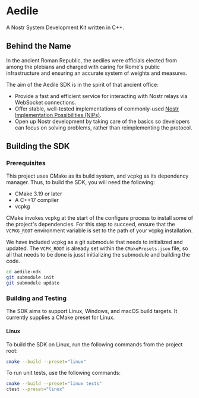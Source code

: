 # Aedile

A Nostr System Development Kit written in C++.

## Behind the Name

In the ancient Roman Republic, the aediles were officials elected from among the plebians and charged with caring for Rome's public infrastructure and ensuring an accurate system of weights and measures.

The aim of the Aedile SDK is in the spirit of that ancient office:

- Provide a fast and efficient service for interacting with Nostr relays via WebSocket connections.
- Offer stable, well-tested implementations of commonly-used [Nostr Implementation Possibilities (NIPs)](https://github.com/nostr-protocol/nips/tree/master).
- Open up Nostr development by taking care of the basics so developers can focus on solving problems, rather than reimplementing the protocol.

## Building the SDK

### Prerequisites

This project uses CMake as its build system, and vcpkg as its dependency manager.  Thus, to build the SDK, you will need the following:

- CMake 3.19 or later
- A C++17 compiler
- vcpkg

CMake invokes vcpkg at the start of the configure process to install some of the project's dependencies.  For this step to succeed, ensure that the `VCPKG_ROOT` environment variable is set to the path of your vcpkg installation.

We have included vcpkg as a git submodule that needs to initialized and updated. The `VCPK_ROOT` is already
set within the `CMakePresets.json` file, so all that needs to be done is jusst initializing the submodule
and building the code.

```bash
cd aedile-ndk
git submodule init
git submodule update
```

### Building and Testing

The SDK aims to support Linux, Windows, and macOS build targets.  It currently supplies a CMake preset for Linux.

#### Linux

To build the SDK on Linux, run the following commands from the project root:

```bash
cmake --build --preset="linux"
```

To run unit tests, use the following commands:

```bash
cmake --build --preset="linux tests"
ctest --preset="linux"
```
